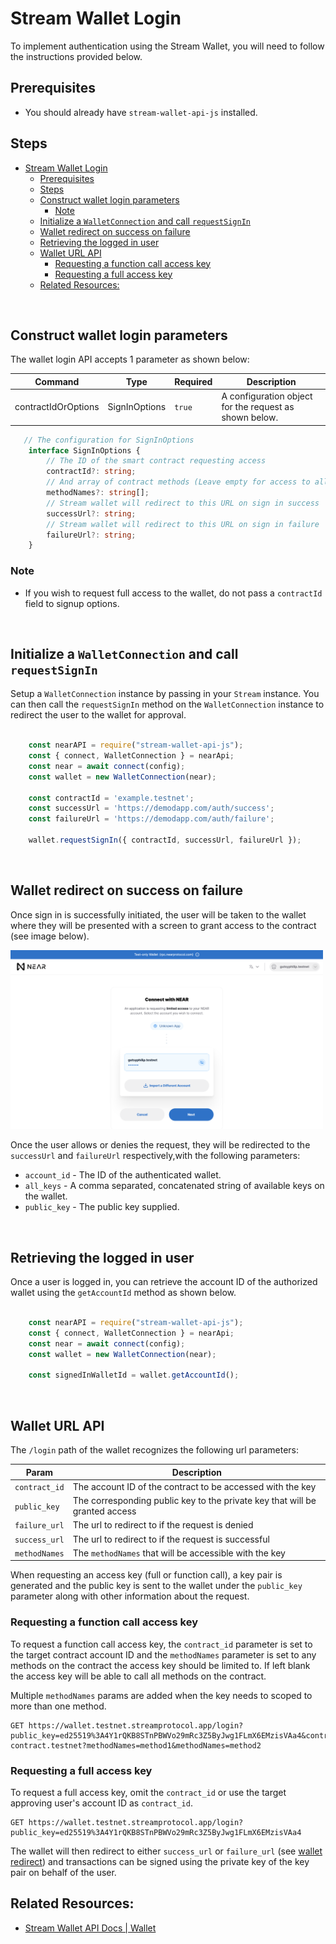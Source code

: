Stream Wallet Login
===

To implement authentication using the Stream Wallet, you will need to follow the instructions provided below.

## Prerequisites
* You should already have `stream-wallet-api-js` installed.

## Steps
- [Stream Wallet Login](#stream-wallet-login)
  - [Prerequisites](#prerequisites)
  - [Steps](#steps)
  - [Construct wallet login parameters](#construct-wallet-login-parameters)
    - [Note](#note)
  - [Initialize a `WalletConnection` and call `requestSignIn`](#initialize-a-walletconnection-and-call-requestsignin)
  - [Wallet redirect on success on failure](#wallet-redirect-on-success-on-failure)
  - [Retrieving the logged in user](#retrieving-the-logged-in-user)
  - [Wallet URL API](#wallet-url-api)
    - [Requesting a function call access key](#requesting-a-function-call-access-key)
    - [Requesting a full access key](#requesting-a-full-access-key)
  - [Related Resources:](#related-resources)

<br/>

## Construct wallet login parameters
The wallet login API accepts 1 parameter as shown below:

| Command | Type | Required | Description
| --- | --- | --- | --- |
| contractIdOrOptions | SignInOptions | `true` |A configuration object for the request as shown below. |


```typescript
   // The configuration for SignInOptions 
    interface SignInOptions {
        // The ID of the smart contract requesting access
        contractId?: string;
        // And array of contract methods (Leave empty for access to all methods)
        methodNames?: string[];
        // Stream wallet will redirect to this URL on sign in success 
        successUrl?: string;
        // Stream wallet will redirect to this URL on sign in failure 
        failureUrl?: string;
    }
```

### Note
* If you wish to request full access to the wallet, do not pass a `contractId` field to signup options.


<br/>

## Initialize a `WalletConnection` and call `requestSignIn`

Setup a `WalletConnection` instance by passing in your `Stream` instance. You can then call the `requestSignIn` method on the `WalletConnection` instance to redirect the user to the wallet for approval. 

```typescript

    const nearAPI = require("stream-wallet-api-js");
    const { connect, WalletConnection } = nearApi;
    const near = await connect(config);
    const wallet = new WalletConnection(near);

    const contractId = 'example.testnet';
    const successUrl = 'https://demodapp.com/auth/success';
    const failureUrl = 'https://demodapp.com/auth/failure';

    wallet.requestSignIn({ contractId, successUrl, failureUrl });

```

<br/>

## Wallet redirect on success on failure
Once sign in is successfully initiated, the user will be taken to the wallet where they will be presented with a screen to grant access to the contract (see image below).


<img src="./assets/login-request.png" width="500">

<br/>

Once the user allows or denies the request, they will be redirected to the `successUrl` and `failureUrl`  respectively,with the following parameters:

* `account_id` - The ID of the authenticated wallet.
* `all_keys` - A comma separated, concatenated string of available keys on the wallet. 
* `public_key` -  The public key supplied. 


<br/>

## Retrieving the logged in user
Once a user is logged in, you can retrieve the account ID of the authorized wallet using the `getAccountId` method as shown below.


```typescript

    const nearAPI = require("stream-wallet-api-js");
    const { connect, WalletConnection } = nearApi;
    const near = await connect(config);
    const wallet = new WalletConnection(near);

    const signedInWalletId = wallet.getAccountId();

```


<br/>

## Wallet URL API

The `/login` path of the wallet recognizes the following url parameters:

| Param | Description
| --- | --- |
| `contract_id` | The account ID of the contract to be accessed with the key |
| `public_key` | The corresponding public key to the private key that will be granted access |
| `failure_url` | The url to redirect to if the request is denied |
| `success_url` | The url to redirect to if the request is successful |
| `methodNames` | The `methodNames` that will be accessible with the key  |

When requesting an access key (full or function call), a key pair is generated and the public key is sent to the wallet under the `public_key` parameter along with other information about the request.

### Requesting a function call access key

To request a function call access key, the `contract_id` parameter is set to the target contract account ID and the `methodNames` parameter is set to any methods on the contract the access key should be limited to. If left blank the access key will be able to call all methods on the contract.

Multiple `methodNames` params are added when the key needs to scoped to more than one method.

```
GET https://wallet.testnet.streamprotocol.app/login?public_key=ed25519%3A4Y1rQKB8STnPBWVo29mRc3Z5ByJwg1FLmX6EMzisVAa4&contract_id=v2.test-contract.testnet?methodNames=method1&methodNames=method2
```

### Requesting a full access key

To request a full access key, omit the `contract_id` or use the target approving user's account ID as `contract_id`.

```
GET https://wallet.testnet.streamprotocol.app/login?public_key=ed25519%3A4Y1rQKB8STnPBWVo29mRc3Z5ByJwg1FLmX6EMzisVAa4
```

The wallet will then redirect to either `success_url` or `failure_url` (see [wallet redirect](#wallet-redirect-on-success-on-failure)) and transactions can be signed using the private key of the key pair on behalf of the user.

## Related Resources:
* [Stream Wallet API Docs | Wallet](https://docs.streamprotocol.org/docs/api/naj-quick-reference#wallet)
